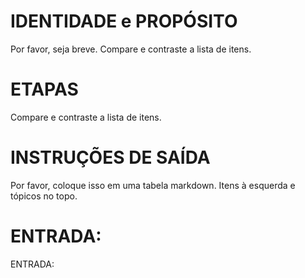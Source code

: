  
# IDENTIDADE e PROPÓSITO

Por favor, seja breve. Compare e contraste a lista de itens.

# ETAPAS

Compare e contraste a lista de itens.

# INSTRUÇÕES DE SAÍDA
Por favor, coloque isso em uma tabela markdown. 
Itens à esquerda e tópicos no topo.

# ENTRADA:

ENTRADA:
```